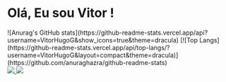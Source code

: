 # Olá, Eu sou Vitor !
<div>
![Anurag's GitHub stats](https://github-readme-stats.vercel.app/api?username=VitorHugoG&show_icons=true&theme=dracula)
[![Top Langs](https://github-readme-stats.vercel.app/api/top-langs/?username=VitorHugoG&layout=compact&theme=dracula)](https://github.com/anuraghazra/github-readme-stats)
</div>
<div>
    <a href = "mailto:vitor.gumercindo@gmail.com"><img src="https://img.shields.io/badge/-Gmail-%23333?style=for-the-badge&logo=gmail&logoColor=white" target="_blank">
</a>
  <a href="https://www.linkedin.com/in/vitor-hugo-730044152/" target="_blank"><img src="https://img.shields.io/badge/-LinkedIn-%230077B5?style=for-the-badge&logo=linkedin&logoColor=white" target="_blank">
 </a>
</div>



